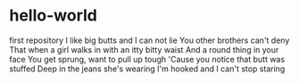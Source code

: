 # hello-world
first repository
I like big butts and I can not lie
You other brothers can't deny
That when a girl walks in with an itty bitty waist
And a round thing in your face
You get sprung, want to pull up tough
'Cause you notice that butt was stuffed
Deep in the jeans she's wearing
I'm hooked and I can't stop staring
